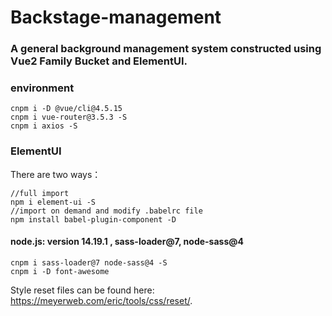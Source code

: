 # Backstage-management

### A general background management system constructed using Vue2 Family Bucket and ElementUI.

### environment
```
cnpm i -D @vue/cli@4.5.15
cnpm i vue-router@3.5.3 -S
cnpm i axios -S
```
### ElementUI
There are two ways：
```
//full import
npm i element-ui -S
//import on demand and modify .babelrc file
npm install babel-plugin-component -D
```
#### node.js: version 14.19.1 , sass-loader@7,  node-sass@4
```
cnpm i sass-loader@7 node-sass@4 -S
cnpm i -D font-awesome
```
Style reset files can be found here:  https://meyerweb.com/eric/tools/css/reset/.
